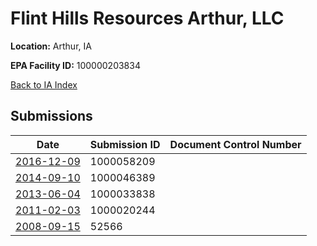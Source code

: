 # Flint Hills Resources Arthur, LLC

**Location:** Arthur, IA

**EPA Facility ID:** 100000203834

[Back to IA Index](../../index.md)

## Submissions

| Date | Submission ID | Document Control Number |
|------|--------------|-------------------------|
| [2016-12-09](submissions/1000058209.md) | 1000058209 |  |
| [2014-09-10](submissions/1000046389.md) | 1000046389 |  |
| [2013-06-04](submissions/1000033838.md) | 1000033838 |  |
| [2011-02-03](submissions/1000020244.md) | 1000020244 |  |
| [2008-09-15](submissions/52566.md) | 52566 |  |
